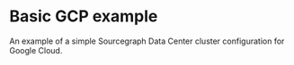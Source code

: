 # Basic GCP example

An example of a simple Sourcegraph Data Center cluster configuration for Google Cloud.
